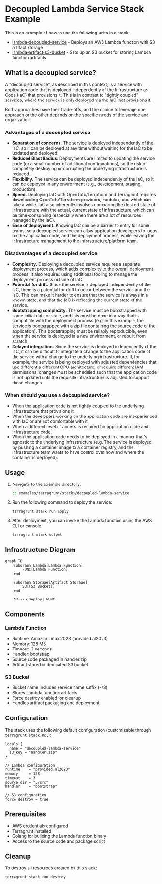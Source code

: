 # Decoupled Lambda Service Stack Example

This is an example of how to use the following units in a stack:

- [lambda-decoupled-service](/units/lambda-decoupled-service) - Deploys an AWS Lambda function with S3 artifact storage
- [lambda-artifact-s3-bucket](/units/lambda-artifact-s3-bucket) - Sets up an S3 bucket for storing Lambda function artifacts

## What is a decoupled service?

A "decoupled service", as described in this context, is a service with application code that is deployed independently of the Infrastructure as Code (IaC) that provisions it. This is in contrast to "tightly coupled" services, where the service is only deployed via the IaC that provisions it.

Both approaches have their trade-offs, and the choice to leverage one approach or the other depends on the specific needs of the service and organization.

### Advantages of a decoupled service

- **Separation of concerns.** The service is deployed independently of the IaC, so it can be deployed at any time without waiting for the IaC to be updated and deployed.
- **Reduced Blast Radius.** Deployments are limited to updating the service code (or a small number of additional configurations), so the risk of completely destroying or corrupting the underlying infrastructure is reduced.
- **Flexibility.** The service can be deployed independently of the IaC, so it can be deployed in any environment (e.g., development, staging, production).
- **Speed.** Deploying IaC with OpenTofu/Terraform and Terragrunt requires downloading OpenTofu/Terraform providers, modules, etc. which can take a while. IaC also inherently involves comparing the desired state of infrastructure with the actual, current state of infrastructure, which can be time-consuming (especially when there are a lot of resources managed by the IaC).
- **Ease of deployment.** Knowing IaC can be a barrier to entry for some teams, so a decoupled service can allow application developers to focus on the application code, and the deployment process, while leaving the infrastructure management to the infrastructure/platform team.

### Disadvantages of a decoupled service

- **Complexity.** Deploying a decoupled service requires a separate deployment process, which adds complexity to the overall deployment process. It also requires using additional tooling to manage the deployment process outside of IaC.
- **Potential for drift.** Since the service is deployed independently of the IaC, there is a potential for drift to occur between the service and the IaC. This can make it harder to ensure that the service is always in a known state, and that the IaC is reflecting the current state of the service.
- **Bootstrapping complexity.** The service must be bootstrapped with some initial data or state, and this must be done in a way that is compatible with the deployment process (e.g. in this example, the service is bootstrapped with a zip file containing the source code of the application). This bootstrapping must be reliably reproducible, even when the service is deployed in a new environment, or rebuilt from scratch.
- **Delayed integration.** Since the service is deployed independently of the IaC, it can be difficult to integrate a change to the application code of the service with a change to the underlying infrastructure. If, for example, the service is being deployed with adjusted dependencies that use different a different CPU architecture, or require different IAM permissions, changes must be scheduled such that the application code is not updated until the requisite infrastructure is adjusted to support those changes.

### When should you use a decoupled service?

- When the application code is not tightly coupled to the underlying infrastructure that provisions it.
- When the developers working on the application code are inexperienced with IaC or are not comfortable with it.
- When a different level of access is required for application code and infrastructure code.
- When the application code needs to be deployed in a manner that's agnostic to the underlying infrastructure (e.g. The service is deployed by pushing a container image to a container registry, and the infrastructure team wants to have control over how and where the container is deployed).

## Usage

1. Navigate to the example directory:

   ```bash
   cd examples/terragrunt/stacks/decoupled-lambda-service
   ```

2. Run the following command to deploy the service:

   ```bash
   terragrunt stack run apply
   ```

3. After deployment, you can invoke the Lambda function using the AWS CLI or console.

   ```bash
   terragrunt stack output
   ```

## Infrastructure Diagram

```mermaid
graph TB
    subgraph Lambda[Lambda Function]
        FUNC[Lambda Function]
    end

    subgraph Storage[Artifact Storage]
        S3[(S3 Bucket)]
    end

    S3 -->|Deploy| FUNC
```

## Components

### Lambda Function

- Runtime: Amazon Linux 2023 (provided.al2023)
- Memory: 128 MB
- Timeout: 3 seconds
- Handler: bootstrap
- Source code packaged in handler.zip
- Artifact stored in dedicated S3 bucket

### S3 Bucket

- Bucket name includes service name suffix (-s3)
- Stores Lambda function artifacts
- Force destroy enabled for cleanup
- Handles artifact packaging and deployment

## Configuration

The stack uses the following default configuration (customizable through `terragrunt.stack.hcl`):

```hcl
locals {
  name = "decoupled-lambda-service"
  s3_key = "handler.zip"
}

// Lambda configuration
runtime    = "provided.al2023"
memory     = 128
timeout    = 3
source_dir = "./src"
handler    = "bootstrap"

// S3 configuration
force_destroy = true
```

## Prerequisites

- AWS credentials configured
- Terragrunt installed
- Golang for building the Lambda function binary
- Access to the source code and package script

## Cleanup

To destroy all resources created by this stack:

```bash
terragrunt stack run destroy
```
